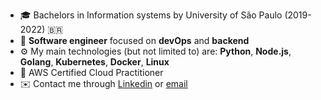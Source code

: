 - 🎓 Bachelors in Information systems by University of São Paulo (2019-2022) 🇧🇷
- 🔧 **Software engineer** focused on **devOps** and **backend**
- ⚙️ My main technologies (but not limited to) are: **Python**, **Node.js**, **Golang**, **Kubernetes**, **Docker**, **Linux**
- 🏅 AWS Certified Cloud Practitioner
- ✉️ Contact me through [Linkedin](https://www.linkedin.com/in/bruno-pagno) or [email](brunodesousapagno@gmail.com)
